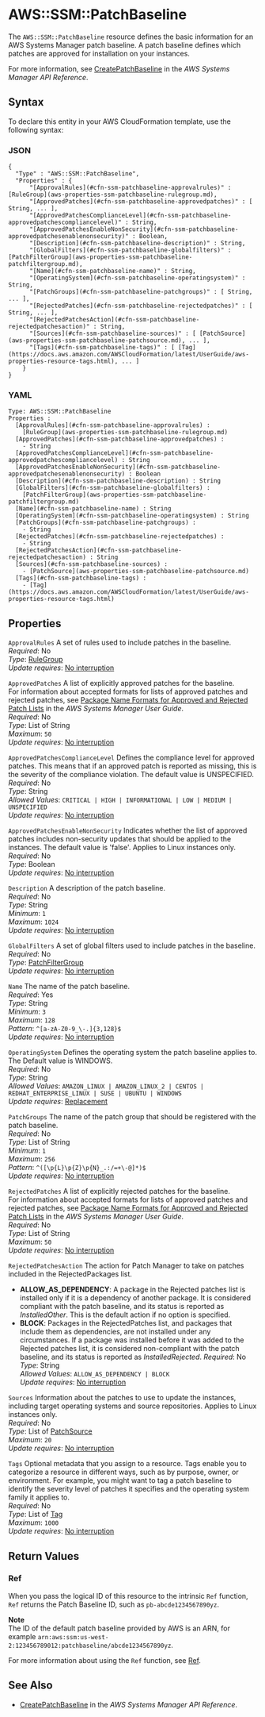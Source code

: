 # AWS::SSM::PatchBaseline<a name="aws-resource-ssm-patchbaseline"></a>

The `AWS::SSM::PatchBaseline` resource defines the basic information for an AWS Systems Manager patch baseline\. A patch baseline defines which patches are approved for installation on your instances\. 

For more information, see [CreatePatchBaseline](https://docs.aws.amazon.com/systems-manager/latest/APIReference/API_CreatePatchBaseline.html) in the *AWS Systems Manager API Reference*\.

## Syntax<a name="aws-resource-ssm-patchbaseline-syntax"></a>

To declare this entity in your AWS CloudFormation template, use the following syntax:

### JSON<a name="aws-resource-ssm-patchbaseline-syntax.json"></a>

```
{
  "Type" : "AWS::SSM::PatchBaseline",
  "Properties" : {
      "[ApprovalRules](#cfn-ssm-patchbaseline-approvalrules)" : [RuleGroup](aws-properties-ssm-patchbaseline-rulegroup.md),
      "[ApprovedPatches](#cfn-ssm-patchbaseline-approvedpatches)" : [ String, ... ],
      "[ApprovedPatchesComplianceLevel](#cfn-ssm-patchbaseline-approvedpatchescompliancelevel)" : String,
      "[ApprovedPatchesEnableNonSecurity](#cfn-ssm-patchbaseline-approvedpatchesenablenonsecurity)" : Boolean,
      "[Description](#cfn-ssm-patchbaseline-description)" : String,
      "[GlobalFilters](#cfn-ssm-patchbaseline-globalfilters)" : [PatchFilterGroup](aws-properties-ssm-patchbaseline-patchfiltergroup.md),
      "[Name](#cfn-ssm-patchbaseline-name)" : String,
      "[OperatingSystem](#cfn-ssm-patchbaseline-operatingsystem)" : String,
      "[PatchGroups](#cfn-ssm-patchbaseline-patchgroups)" : [ String, ... ],
      "[RejectedPatches](#cfn-ssm-patchbaseline-rejectedpatches)" : [ String, ... ],
      "[RejectedPatchesAction](#cfn-ssm-patchbaseline-rejectedpatchesaction)" : String,
      "[Sources](#cfn-ssm-patchbaseline-sources)" : [ [PatchSource](aws-properties-ssm-patchbaseline-patchsource.md), ... ],
      "[Tags](#cfn-ssm-patchbaseline-tags)" : [ [Tag](https://docs.aws.amazon.com/AWSCloudFormation/latest/UserGuide/aws-properties-resource-tags.html), ... ]
    }
}
```

### YAML<a name="aws-resource-ssm-patchbaseline-syntax.yaml"></a>

```
Type: AWS::SSM::PatchBaseline
Properties : 
﻿  [ApprovalRules](#cfn-ssm-patchbaseline-approvalrules) : 
    [RuleGroup](aws-properties-ssm-patchbaseline-rulegroup.md)
﻿  [ApprovedPatches](#cfn-ssm-patchbaseline-approvedpatches) : 
    - String
﻿  [ApprovedPatchesComplianceLevel](#cfn-ssm-patchbaseline-approvedpatchescompliancelevel) : String
﻿  [ApprovedPatchesEnableNonSecurity](#cfn-ssm-patchbaseline-approvedpatchesenablenonsecurity) : Boolean
﻿  [Description](#cfn-ssm-patchbaseline-description) : String
﻿  [GlobalFilters](#cfn-ssm-patchbaseline-globalfilters) : 
    [PatchFilterGroup](aws-properties-ssm-patchbaseline-patchfiltergroup.md)
﻿  [Name](#cfn-ssm-patchbaseline-name) : String
﻿  [OperatingSystem](#cfn-ssm-patchbaseline-operatingsystem) : String
﻿  [PatchGroups](#cfn-ssm-patchbaseline-patchgroups) : 
    - String
﻿  [RejectedPatches](#cfn-ssm-patchbaseline-rejectedpatches) : 
    - String
﻿  [RejectedPatchesAction](#cfn-ssm-patchbaseline-rejectedpatchesaction) : String
﻿  [Sources](#cfn-ssm-patchbaseline-sources) : 
    - [PatchSource](aws-properties-ssm-patchbaseline-patchsource.md)
﻿  [Tags](#cfn-ssm-patchbaseline-tags) : 
    - [Tag](https://docs.aws.amazon.com/AWSCloudFormation/latest/UserGuide/aws-properties-resource-tags.html)
```

## Properties<a name="aws-resource-ssm-patchbaseline-properties"></a>

`ApprovalRules`  <a name="cfn-ssm-patchbaseline-approvalrules"></a>
A set of rules used to include patches in the baseline\.  
*Required*: No  
*Type*: [RuleGroup](aws-properties-ssm-patchbaseline-rulegroup.md)  
*Update requires*: [No interruption](https://docs.aws.amazon.com/AWSCloudFormation/latest/UserGuide/using-cfn-updating-stacks-update-behaviors.html#update-no-interrupt)

`ApprovedPatches`  <a name="cfn-ssm-patchbaseline-approvedpatches"></a>
A list of explicitly approved patches for the baseline\.  
For information about accepted formats for lists of approved patches and rejected patches, see [Package Name Formats for Approved and Rejected Patch Lists](https://docs.aws.amazon.com/systems-manager/latest/userguide/patch-manager-approved-rejected-package-name-formats.html) in the *AWS Systems Manager User Guide*\.  
*Required*: No  
*Type*: List of String  
*Maximum*: `50`  
*Update requires*: [No interruption](https://docs.aws.amazon.com/AWSCloudFormation/latest/UserGuide/using-cfn-updating-stacks-update-behaviors.html#update-no-interrupt)

`ApprovedPatchesComplianceLevel`  <a name="cfn-ssm-patchbaseline-approvedpatchescompliancelevel"></a>
Defines the compliance level for approved patches\. This means that if an approved patch is reported as missing, this is the severity of the compliance violation\. The default value is UNSPECIFIED\.  
*Required*: No  
*Type*: String  
*Allowed Values*: `CRITICAL | HIGH | INFORMATIONAL | LOW | MEDIUM | UNSPECIFIED`  
*Update requires*: [No interruption](https://docs.aws.amazon.com/AWSCloudFormation/latest/UserGuide/using-cfn-updating-stacks-update-behaviors.html#update-no-interrupt)

`ApprovedPatchesEnableNonSecurity`  <a name="cfn-ssm-patchbaseline-approvedpatchesenablenonsecurity"></a>
Indicates whether the list of approved patches includes non\-security updates that should be applied to the instances\. The default value is 'false'\. Applies to Linux instances only\.  
*Required*: No  
*Type*: Boolean  
*Update requires*: [No interruption](https://docs.aws.amazon.com/AWSCloudFormation/latest/UserGuide/using-cfn-updating-stacks-update-behaviors.html#update-no-interrupt)

`Description`  <a name="cfn-ssm-patchbaseline-description"></a>
A description of the patch baseline\.  
*Required*: No  
*Type*: String  
*Minimum*: `1`  
*Maximum*: `1024`  
*Update requires*: [No interruption](https://docs.aws.amazon.com/AWSCloudFormation/latest/UserGuide/using-cfn-updating-stacks-update-behaviors.html#update-no-interrupt)

`GlobalFilters`  <a name="cfn-ssm-patchbaseline-globalfilters"></a>
A set of global filters used to include patches in the baseline\.  
*Required*: No  
*Type*: [PatchFilterGroup](aws-properties-ssm-patchbaseline-patchfiltergroup.md)  
*Update requires*: [No interruption](https://docs.aws.amazon.com/AWSCloudFormation/latest/UserGuide/using-cfn-updating-stacks-update-behaviors.html#update-no-interrupt)

`Name`  <a name="cfn-ssm-patchbaseline-name"></a>
The name of the patch baseline\.  
*Required*: Yes  
*Type*: String  
*Minimum*: `3`  
*Maximum*: `128`  
*Pattern*: `^[a-zA-Z0-9_\-.]{3,128}$`  
*Update requires*: [No interruption](https://docs.aws.amazon.com/AWSCloudFormation/latest/UserGuide/using-cfn-updating-stacks-update-behaviors.html#update-no-interrupt)

`OperatingSystem`  <a name="cfn-ssm-patchbaseline-operatingsystem"></a>
Defines the operating system the patch baseline applies to\. The Default value is WINDOWS\.   
*Required*: No  
*Type*: String  
*Allowed Values*: `AMAZON_LINUX | AMAZON_LINUX_2 | CENTOS | REDHAT_ENTERPRISE_LINUX | SUSE | UBUNTU | WINDOWS`  
*Update requires*: [Replacement](https://docs.aws.amazon.com/AWSCloudFormation/latest/UserGuide/using-cfn-updating-stacks-update-behaviors.html#update-replacement)

`PatchGroups`  <a name="cfn-ssm-patchbaseline-patchgroups"></a>
The name of the patch group that should be registered with the patch baseline\.  
*Required*: No  
*Type*: List of String  
*Minimum*: `1`  
*Maximum*: `256`  
*Pattern*: `^([\p{L}\p{Z}\p{N}_.:/=+\-@]*)$`  
*Update requires*: [No interruption](https://docs.aws.amazon.com/AWSCloudFormation/latest/UserGuide/using-cfn-updating-stacks-update-behaviors.html#update-no-interrupt)

`RejectedPatches`  <a name="cfn-ssm-patchbaseline-rejectedpatches"></a>
A list of explicitly rejected patches for the baseline\.  
For information about accepted formats for lists of approved patches and rejected patches, see [Package Name Formats for Approved and Rejected Patch Lists](https://docs.aws.amazon.com/systems-manager/latest/userguide/patch-manager-approved-rejected-package-name-formats.html) in the *AWS Systems Manager User Guide*\.  
*Required*: No  
*Type*: List of String  
*Maximum*: `50`  
*Update requires*: [No interruption](https://docs.aws.amazon.com/AWSCloudFormation/latest/UserGuide/using-cfn-updating-stacks-update-behaviors.html#update-no-interrupt)

`RejectedPatchesAction`  <a name="cfn-ssm-patchbaseline-rejectedpatchesaction"></a>
The action for Patch Manager to take on patches included in the RejectedPackages list\.  
+  **ALLOW\_AS\_DEPENDENCY**: A package in the Rejected patches list is installed only if it is a dependency of another package\. It is considered compliant with the patch baseline, and its status is reported as *InstalledOther*\. This is the default action if no option is specified\.
+  **BLOCK**: Packages in the RejectedPatches list, and packages that include them as dependencies, are not installed under any circumstances\. If a package was installed before it was added to the Rejected patches list, it is considered non\-compliant with the patch baseline, and its status is reported as *InstalledRejected*\.
*Required*: No  
*Type*: String  
*Allowed Values*: `ALLOW_AS_DEPENDENCY | BLOCK`  
*Update requires*: [No interruption](https://docs.aws.amazon.com/AWSCloudFormation/latest/UserGuide/using-cfn-updating-stacks-update-behaviors.html#update-no-interrupt)

`Sources`  <a name="cfn-ssm-patchbaseline-sources"></a>
Information about the patches to use to update the instances, including target operating systems and source repositories\. Applies to Linux instances only\.  
*Required*: No  
*Type*: List of [PatchSource](aws-properties-ssm-patchbaseline-patchsource.md)  
*Maximum*: `20`  
*Update requires*: [No interruption](https://docs.aws.amazon.com/AWSCloudFormation/latest/UserGuide/using-cfn-updating-stacks-update-behaviors.html#update-no-interrupt)

`Tags`  <a name="cfn-ssm-patchbaseline-tags"></a>
Optional metadata that you assign to a resource\. Tags enable you to categorize a resource in different ways, such as by purpose, owner, or environment\. For example, you might want to tag a patch baseline to identify the severity level of patches it specifies and the operating system family it applies to\.  
*Required*: No  
*Type*: List of [Tag](https://docs.aws.amazon.com/AWSCloudFormation/latest/UserGuide/aws-properties-resource-tags.html)  
*Maximum*: `1000`  
*Update requires*: [No interruption](https://docs.aws.amazon.com/AWSCloudFormation/latest/UserGuide/using-cfn-updating-stacks-update-behaviors.html#update-no-interrupt)

## Return Values<a name="aws-resource-ssm-patchbaseline-return-values"></a>

### Ref<a name="aws-resource-ssm-patchbaseline-return-values-ref"></a>

 When you pass the logical ID of this resource to the intrinsic `Ref` function, `Ref` returns the Patch Baseline ID, such as `pb-abcde1234567890yz`\.

**Note**  
The ID of the default patch baseline provided by AWS is an ARN, for example `arn:aws:ssm:us-west-2:123456789012:patchbaseline/abcde1234567890yz`\.

For more information about using the `Ref` function, see [Ref](https://docs.aws.amazon.com/AWSCloudFormation/latest/UserGuide/intrinsic-function-reference-ref.html)\.

## See Also<a name="aws-resource-ssm-patchbaseline--seealso"></a>
+  [CreatePatchBaseline](https://docs.aws.amazon.com/systems-manager/latest/APIReference/API_CreatePatchBaseline.html) in the *AWS Systems Manager API Reference*\.